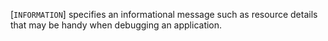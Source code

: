 [`INFORMATION`] specifies an informational
message such as resource details that may be handy when debugging an
application.
